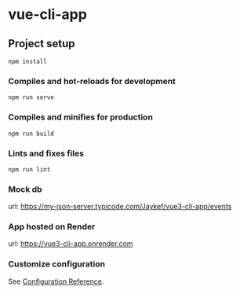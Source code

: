# vue-cli-app

## Project setup
```
npm install
```

### Compiles and hot-reloads for development
```
npm run serve
```

### Compiles and minifies for production
```
npm run build
```

### Lints and fixes files
```
npm run lint
```
### Mock db
url: https://my-json-server.typicode.com/Jaykef/vue3-cli-app/events

### App hosted on Render
url: https://vue3-cli-app.onrender.com

### Customize configuration
See [Configuration Reference](https://cli.vuejs.org/config/).
